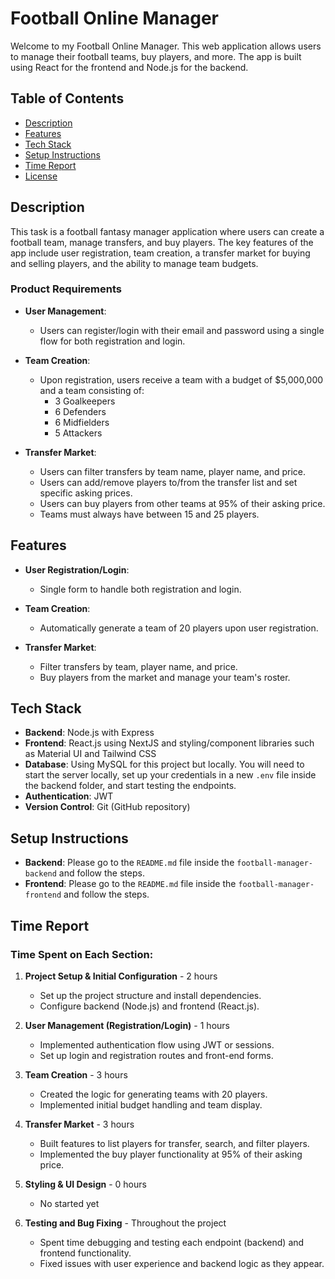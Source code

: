 # Football Online Manager 

Welcome to my Football Online Manager. This web application allows users to manage their football teams, buy players, and more. The app is built using React for the frontend and Node.js for the backend.

## Table of Contents
- [Description](#description)
- [Features](#features)
- [Tech Stack](#tech-stack)
- [Setup Instructions](#setup-instructions)
- [Time Report](#time-report)
- [License](#license)

## Description

This task is a football fantasy manager application where users can create a football team, manage transfers, and buy players. The key features of the app include user registration, team creation, a transfer market for buying and selling players, and the ability to manage team budgets.

### Product Requirements

- **User Management**: 
  - Users can register/login with their email and password using a single flow for both registration and login.

- **Team Creation**:
  - Upon registration, users receive a team with a budget of $5,000,000 and a team consisting of:
    - 3 Goalkeepers
    - 6 Defenders
    - 6 Midfielders
    - 5 Attackers

- **Transfer Market**:
  - Users can filter transfers by team name, player name, and price.
  - Users can add/remove players to/from the transfer list and set specific asking prices.
  - Users can buy players from other teams at 95% of their asking price.
  - Teams must always have between 15 and 25 players.

## Features

- **User Registration/Login**: 
  - Single form to handle both registration and login.
  
- **Team Creation**:
  - Automatically generate a team of 20 players upon user registration.
  
- **Transfer Market**:
  - Filter transfers by team, player name, and price.
  - Buy players from the market and manage your team's roster.

## Tech Stack

- **Backend**: Node.js with Express
- **Frontend**: React.js using NextJS and styling/component libraries such as Material UI and Tailwind CSS
- **Database**: Using MySQL for this project but locally. You will need to start the server locally, set up your credentials in a new `.env` file inside the backend folder, and start testing the endpoints.
- **Authentication**: JWT
- **Version Control**: Git (GitHub repository)

## Setup Instructions

- **Backend**: Please go to the `README.md` file inside the `football-manager-backend` and follow the steps.
- **Frontend**: Please go to the `README.md` file inside the `football-manager-frontend` and follow the steps.

## Time Report  

### Time Spent on Each Section:

1. **Project Setup & Initial Configuration** - 2 hours
   - Set up the project structure and install dependencies.
   - Configure backend (Node.js) and frontend (React.js).
  
2. **User Management (Registration/Login)** - 1 hours
   - Implemented authentication flow using JWT or sessions.
   - Set up login and registration routes and front-end forms.

3. **Team Creation** - 3 hours
   - Created the logic for generating teams with 20 players.
   - Implemented initial budget handling and team display.

4. **Transfer Market** - 3 hours
   - Built features to list players for transfer, search, and filter players.
   - Implemented the buy player functionality at 95% of their asking price.

5. **Styling & UI Design** - 0 hours
   - No started yet

6. **Testing and Bug Fixing** - Throughout the project
    - Spent time debugging and testing each endpoint (backend) and frontend functionality.
    - Fixed issues with user experience and backend logic as they appear.
